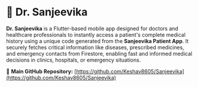 # 💙 Dr. Sanjeevika  
**Dr. Sanjeevika** is a Flutter-based mobile app designed for doctors and healthcare professionals to instantly access a patient's complete medical history using a unique code generated from the **Sanjeevika Patient App**. It securely fetches critical information like diseases, prescribed medicines, and emergency contacts from Firestore, enabling fast and informed medical decisions in clinics, hospitals, or emergency situations.

🔗 **Main GitHub Repository:** [https://github.com/Keshav8605/Sanjeevika](https://github.com/Keshav8605/Sanjeevika)
